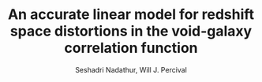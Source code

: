 ---
number: "24"
title: "An accurate linear model for redshift space distortions in the void-galaxy correlation function"
arxiv_link: "https://arxiv.org/abs/1712.07575"
arxiv_id: "1712.07575"
author: "Seshadri Nadathur, Will J. Percival"
reviewed: True
journal: "MNRAS, 483, 3472 (2019)"
doi: "10.1093/mnras/sty3372"
---